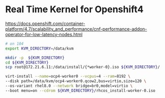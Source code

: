 # Real Time Kernel for Openshift4

https://docs.openshift.com/container-platform/4.7/scalability_and_performance/cnf-performance-addon-operator-for-low-latency-nodes.html

```bash
# on 104
export KVM_DIRECTORY=/data/kvm

mkdir -p  ${KVM_DIRECTORY}
cd ${KVM_DIRECTORY}
scp root@172.21.6.11:/data/install/{*worker-0}.iso ${KVM_DIRECTORY}/

virt-install --name=ocp4-worker0 --vcpus=4 --ram=8192 \
--disk path=/data/kvm/ocp4-worker0.qcow2,bus=virtio,size=120 \
--os-variant rhel8.0 --network bridge=br0,model=virtio \
--boot menu=on --cdrom ${KVM_DIRECTORY}/rhcos_install-worker-0.iso 


```